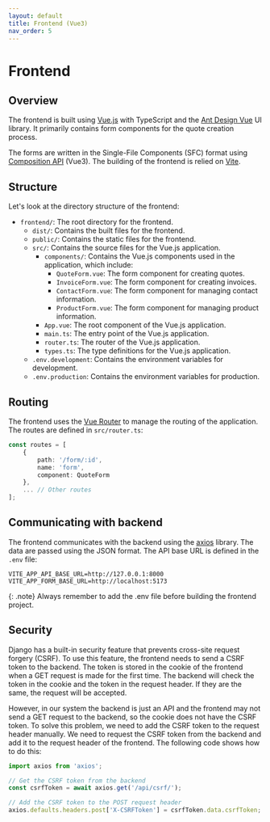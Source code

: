 ```yaml
---
layout: default
title: Frontend (Vue3)
nav_order: 5
---
```


# Frontend

## Overview

The frontend is built using [Vue.js](https://vuejs.org/) with TypeScript and the [Ant Design Vue](https://antdv.com/docs/vue/introduce) UI library. It primarily contains form components for the quote creation process.

The forms are written in the Single-File Components (SFC) format using [Composition API](https://vuejs.org/guide/extras/composition-api-faq.html#what-is-composition-api) (Vue3). The building of the frontend is relied on [Vite](https://vitejs.dev/).

## Structure

Let's look at the directory structure of the frontend:

- `frontend/`: The root directory for the frontend.
    - `dist/`: Contains the built files for the frontend.
    - `public/`: Contains the static files for the frontend.
    - `src/`: Contains the source files for the Vue.js application.
        - `components/`: Contains the Vue.js components used in the application, which include:
            - `QuoteForm.vue`: The form component for creating quotes.
            - `InvoiceForm.vue`: The form component for creating invoices.
            - `ContactForm.vue`: The form component for managing contact information.
            - `ProductForm.vue`: The form component for managing product information.
        - `App.vue`: The root component of the Vue.js application.
        - `main.ts`: The entry point of the Vue.js application.
        - `router.ts`: The router of the Vue.js application.
        - `types.ts`: The type definitions for the Vue.js application.
    - `.env.development`: Contains the environment variables for development.
    - `.env.production`: Contains the environment variables for production.


## Routing

The frontend uses the [Vue Router](https://router.vuejs.org/) to manage the routing of the application. The routes are defined in `src/router.ts`:

```typescript
const routes = [
    {
        path: '/form/:id',
        name: 'form',
        component: QuoteForm
    },
    ... // Other routes
];
```

## Communicating with backend

The frontend communicates with the backend using the [axios](https://axios-http.com/) library. The data are passed using the JSON format. The API base URL is defined in the `.env` file:

```
VITE_APP_API_BASE_URL=http://127.0.0.1:8000
VITE_APP_FORM_BASE_URL=http://localhost:5173
```

{: .note}
Always remember to add the .env file before building the frontend project.

## Security

Django has a built-in security feature that prevents cross-site request forgery (CSRF). To use this feature, the frontend needs to send a CSRF token to the backend. The token is stored in the cookie of the frontend when a GET request is made for the first time. The backend will check the token in the cookie and the token in the request header. If they are the same, the request will be accepted.

However, in our system the backend is just an API and the frontend may not send a GET request to the backend, so the cookie does not have the CSRF token. To solve this problem, we need to add the CSRF token to the request header manually. We need to request the CSRF token from the backend and add it to the request header of the frontend. The following code shows how to do this:

```typescript
import axios from 'axios';

// Get the CSRF token from the backend
const csrfToken = await axios.get('/api/csrf/');

// Add the CSRF token to the POST request header
axios.defaults.headers.post['X-CSRFToken'] = csrfToken.data.csrfToken;
```
